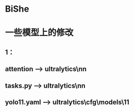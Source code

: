 # BiShe
# 一些模型上的修改
## 1：
## attention   --> ultralytics\nn
## tasks.py    --> ultralytics\nn
## yolo11.yaml --> ultralytics\cfg\models\11
